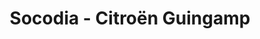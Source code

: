 ---
title: "Socodia - Citroën Guingamp"
url: /ploumagoar/socodia-citroen-guingamp/
shop: Autohaus
---